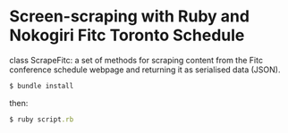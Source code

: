 # Screen-scraping with Ruby and Nokogiri Fitc Toronto Schedule

class ScrapeFitc: a set of methods for scraping content from the Fitc conference schedule webpage and returning it as serialised data (JSON).

```ruby
$ bundle install
```
then:

```ruby
$ ruby script.rb
```
